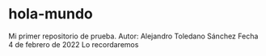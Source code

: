 # hola-mundo
Mi primer repositorio de prueba.
Autor: Alejandro Toledano Sánchez
Fecha 4 de febrero de 2022 Lo recordaremos
